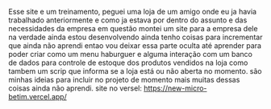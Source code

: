 Esse site e um treinamento, peguei uma loja de um amigo onde eu ja havia trabalhado anteriormente e como ja estava por dentro do assunto e das necessidades da empresa em questão montei um site para a empresa dele na verdade ainda estou desenvolvendo ainda tenho coisas para incrementar que ainda não aprendi entao vou deixar essa parte oculta até aprender para poder criar como um menu haburguer e alguma interação com um banco de dados para controle de estoque dos produtos vendidos na loja como tambem um scrip que informa se a loja está ou não aberta no momento. são minhas ideias para incluir no projeto de momento mais muitas dessas coisas ainda não aprendi.
site no versel: https://new-micro-betim.vercel.app/
